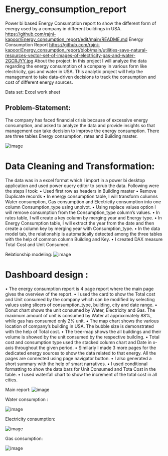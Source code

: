 # Energy_consumption_report
Power bi based Energy Consumption report to show the different form of energy used by a company in different buildings in USA.
https://github.com/rajni-kapoor/Energy_consumption_report/edit/main/README.md
Energy Consumption Report
https://github.com/rajni-kapoor/Energy_consumption_report/blob/main/utilities-save-natural-resources-vector-set-of-images-of-electricity-gas-and-water-2GCRJYY.jpg
About the project: In this project I will analyze the data regarding the energy consumption of a company in various form like electricity, gas and water in USA. This analytic project will help the management to take data-driven decisions to track the consumption and cost of different energy sources. 


Data set: Excel work sheet 
## Problem-Statement:  
The company has faced financial crisis because of excessive energy consumption, and asked to analyze the data and provide insights so that management can take decision to improve the energy consumption. There are three tables Energy consumption, rates and Building master.

![image](https://github.com/rajni-kapoor/Energy_consumption_report/assets/123319398/aa3973f9-da52-4347-92aa-6acebbb69022)



# Data Cleaning and Transformation:  
  The data was in a excel format which I import in a power bi desktop application and used power query editor to scrub the data. Following were the steps I took:
•	Used first row as headers in Building master 
•	Remove Duplicate records 
•	In energy consumption table, I will transform columns Water consumption, Gas consumption and Electricity consumption into one column Consumption_type using unpivot. 
•	Using replace values option I will remove consumption from the Consumption_type column’s values. 
•	In rates table, I will create a key column by merging year and Energy type. 
•	In Energy Consumption table, I will extract the year from the date and then create a column key by merging year with Consumption_type. 
•	In the data model tab, the relationship is automatically detected among the three tables with the help of common column Building and Key. 
•	I created DAX measure Total Cost and Unit Consumed. 
 
Relationship modeling: 
![image](https://github.com/rajni-kapoor/Energy_consumption_report/assets/123319398/e5779f90-cf0d-41aa-86dc-0735b3e17ff1)


# Dashboard design : 
• The energy consumption report is 4 page report where the main page gives the overview of the report. 
• I used the card to show the Total cost and Unit consumed by the company which can be modified by selecting values using slicers of consumption_type, building, city and date range. 
• Donut chart shows the unit consumed by Water, Electricity and Gas. The maximum amount of unit is consumed by Water at approximately 88%, while gas has consumed only 2% unit. 
• The map chart shows the various location of company’s building in USA. The bubble size is demonstrated with the help of Total cost. 
• The tree-map shows the all buildings and their volume is showed by the unit consumed by the respective building. 
• Total cost and consumption type used the stacked column chart and Date in x-axis throughout the given period. 
• Similarly I made 3 more pages for the dedicated energy sources to show the data related to that energy. All the pages are connected using page navigator button. 
• I also generated a short summary with the help of smart narratives. 
• I used conditional formatting to show the data bars for Unit Consumed and Tota Cost in the table. 
• I used waterfall chart to show the increment of the total cost in all cities. 

Main report:
![image](https://github.com/rajni-kapoor/Energy_consumption_report/assets/123319398/309d0b85-dc71-481b-bcbb-d358dfb2af21)



Water consumption : 

![image](https://github.com/rajni-kapoor/Energy_consumption_report/assets/123319398/2e53de96-9896-4896-afe7-d6bc8230df63)


Electricity consumption:

![image](https://github.com/rajni-kapoor/Energy_consumption_report/assets/123319398/1cb409fa-0bd5-4e59-b593-0ef96978acf3)

Gas consumption: 

![image](https://github.com/rajni-kapoor/Energy_consumption_report/assets/123319398/5a09e91f-a2b2-454a-be53-6a5fe23903c1)






